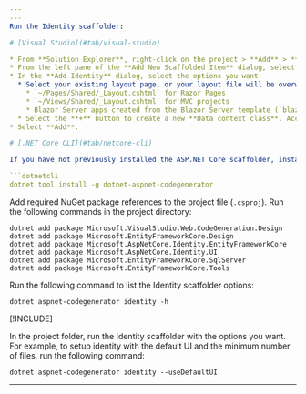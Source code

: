 ```yaml
---
---
Run the Identity scaffolder:

# [Visual Studio](#tab/visual-studio)

* From **Solution Explorer**, right-click on the project > **Add** > **New Scaffolded Item**.
* From the left pane of the **Add New Scaffolded Item** dialog, select **Identity** > **Add**.
* In the **Add Identity** dialog, select the options you want.
  * Select your existing layout page, or your layout file will be overwritten with incorrect markup:
    * `~/Pages/Shared/_Layout.cshtml` for Razor Pages
    * `~/Views/Shared/_Layout.cshtml` for MVC projects
    * Blazor Server apps created from the Blazor Server template (`blazorserver`) aren't configured for Razor Pages or MVC by default. Leave the layout page entry blank.
  * Select the **+** button to create a new **Data context class**. Accept the default value or specify a class (for example, `MyApplication.Data.ApplicationDbContext`).
* Select **Add**.

# [.NET Core CLI](#tab/netcore-cli)

If you have not previously installed the ASP.NET Core scaffolder, install it now:

```dotnetcli
dotnet tool install -g dotnet-aspnet-codegenerator
```

Add required NuGet package references to the project file (`.csproj`). Run the following commands in the project directory:

```dotnetcli
dotnet add package Microsoft.VisualStudio.Web.CodeGeneration.Design
dotnet add package Microsoft.EntityFrameworkCore.Design
dotnet add package Microsoft.AspNetCore.Identity.EntityFrameworkCore
dotnet add package Microsoft.AspNetCore.Identity.UI
dotnet add package Microsoft.EntityFrameworkCore.SqlServer
dotnet add package Microsoft.EntityFrameworkCore.Tools
```

Run the following command to list the Identity scaffolder options:

```dotnetcli
dotnet aspnet-codegenerator identity -h
```

[!INCLUDE[](~/includes/scaffoldTFM.md)]

In the project folder, run the Identity scaffolder with the options you want. For example, to setup identity with the default UI and the minimum number of files, run the following command:

```dotnetcli
dotnet aspnet-codegenerator identity --useDefaultUI
```

---
```


